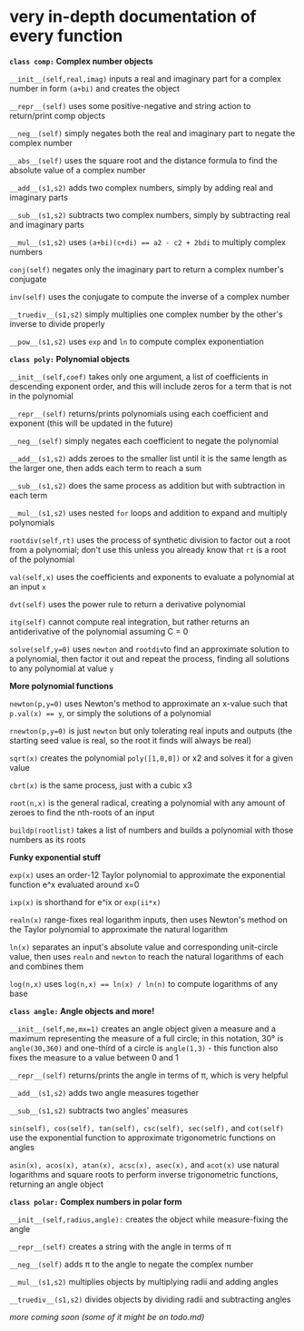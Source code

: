 # very in-depth documentation of every function

**`class comp:` Complex number objects**

`__init__(self,real,imag)` inputs a real and imaginary part for a complex number in form `(a+bi)` and creates the object

`__repr__(self)` uses some positive-negative and string action to return/print comp objects

`__neg__(self)` simply negates both the real and imaginary part to negate the complex number

`__abs__(self)` uses the square root and the distance formula to find the absolute value of a complex number

`__add__(s1,s2)` adds two complex numbers, simply by adding real and imaginary parts

`__sub__(s1,s2)` subtracts two complex numbers, simply by subtracting real and imaginary parts

`__mul__(s1,s2)` uses `(a+bi)(c+di) == a2 - c2 + 2bdi` to multiply complex numbers

`conj(self)` negates only the imaginary part to return a complex number's conjugate

`inv(self)` uses the conjugate to compute the inverse of a complex number

`__truediv__(s1,s2)` simply multiplies one complex number by the other's inverse to divide properly

`__pow__(s1,s2)` uses `exp` and `ln` to compute complex exponentiation

**`class poly:` Polynomial objects**

`__init__(self,coef)` takes only one argument, a list of coefficients in descending exponent order, and this will include zeros for a term that is not in the polynomial

`__repr__(self)` returns/prints polynomials using each coefficient and exponent (this will be updated in the future)

`__neg__(self)` simply negates each coefficient to negate the polynomial

`__add__(s1,s2)` adds zeroes to the smaller list until it is the same length as the larger one, then adds each term to reach a sum

`__sub__(s1,s2)` does the same process as addition but with subtraction in each term

`__mul__(s1,s2)` uses nested `for` loops and addition to expand and multiply polynomials

`rootdiv(self,rt)` uses the process of synthetic division to factor out a root from a polynomial; don't use this unless you already know that `rt` is a root of the polynomial

`val(self,x)` uses the coefficients and exponents to evaluate a polynomial at an input `x`

`dvt(self)` uses the power rule to return a derivative polynomial

`itg(self)` cannot compute real integration, but rather returns an antiderivative of the polynomial assuming C = 0

`solve(self,y=0)` uses `newton` and `rootdiv`to find an approximate solution to a polynomial, then factor it out and repeat the process, finding all solutions to any polynomial at value `y`

**More polynomial functions**

`newton(p,y=0)` uses Newton's method to approximate an x-value such that `p.val(x) == y`, or simply the solutions of a polynomial

`rnewton(p,y=0)` is just `newton` but only tolerating real inputs and outputs (the starting seed value is real, so the root it finds will always be real)

`sqrt(x)` creates the polynomial `poly([1,0,0])` or x2 and solves it for a given value

`cbrt(x)` is the same process, just with a cubic x3

`root(n,x)` is the general radical, creating a polynomial with any amount of zeroes to find the nth-roots of an input

`buildp(rootlist)` takes a list of numbers and builds a polynomial with those numbers as its roots

**Funky exponential stuff**

`exp(x)` uses an order-12 Taylor polynomial to approximate the exponential function e^x evaluated around x=0

`ixp(x)` is shorthand for e^ix or `exp(ii*x)`

`realn(x)` range-fixes real logarithm inputs, then uses Newton's method on the Taylor polynomial to approximate the natural logarithm

`ln(x)` separates an input's absolute value and corresponding unit-circle value, then uses `realn` and `newton` to reach the natural logarithms of each and combines them

`log(n,x)` uses `log(n,x) == ln(x) / ln(n)` to compute logarithms of any base

**`class angle:` Angle objects and more!**

`__init__(self,me,mx=1)` creates an angle object given a measure and a maximum representing the measure of a full circle; in this notation, 30° is `angle(30,360)` and one-third of a circle is `angle(1,3)` - this function also fixes the measure to a value between 0 and 1

`__repr__(self)` returns/prints the angle in terms of π, which is very helpful

`__add__(s1,s2)` adds two angle measures together

`__sub__(s1,s2)` subtracts two angles' measures

`sin(self), cos(self), tan(self), csc(self), sec(self),` and `cot(self)` use the exponential function to approximate trigonometric functions on angles

`asin(x), acos(x), atan(x), acsc(x), asec(x),` and `acot(x)` use natural logarithms and square roots to perform inverse trigonometric functions, returning an angle object

**`class polar:` Complex numbers in polar form**

`__init__(self,radius,angle):` creates the object while measure-fixing the angle

`__repr__(self)` creates a string with the angle in terms of π

`__neg__(self)` adds π to the angle to negate the complex number

`__mul__(s1,s2)` multiplies objects by multiplying radii and adding angles

`__truediv__(s1,s2)` divides objects by dividing radii and subtracting angles

*more coming soon (some of it might be on todo.md)*